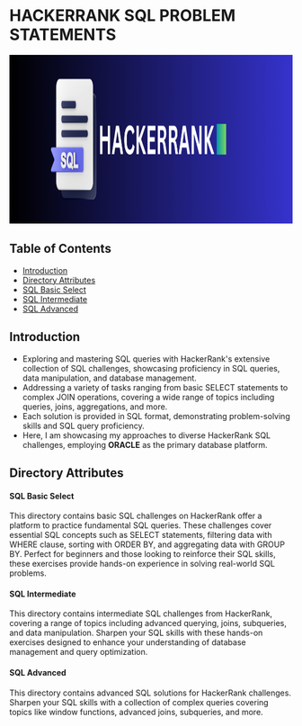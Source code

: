 # HACKERRANK SQL PROBLEM STATEMENTS 

<img src="https://github.com/RadhikaDeshpande1010/HackerRank-SQL/blob/main/HACKERRANK_Background.png" height="300" width="1200">

## Table of Contents
* [Introduction](#Introduction)
* [Directory Attributes](#Directory-Attributes)
* [SQL Basic Select](#SQL-Basic-Select)
* [SQL Intermediate](#SQL-Intermediate)
* [SQL Advanced](#SQL-Advanced)
  
## Introduction
* Exploring and mastering SQL queries with HackerRank's extensive collection of SQL challenges, showcasing proficiency in SQL queries, data manipulation, and database management.
* Addressing a variety of tasks ranging from basic SELECT statements to complex JOIN operations, covering a wide range of topics including queries, joins, aggregations, and more.
* Each solution is provided in SQL format, demonstrating problem-solving skills and SQL query proficiency.
* Here, I am showcasing my approaches to diverse HackerRank SQL challenges, employing **ORACLE** as the primary database platform.

## Directory Attributes

<h4> SQL Basic Select </h4>
<p>This directory contains basic SQL challenges on HackerRank offer a platform to practice fundamental SQL queries. These challenges cover essential SQL concepts such as SELECT statements, filtering data with WHERE clause, sorting with ORDER BY, and aggregating data with GROUP BY. Perfect for beginners and those looking to reinforce their SQL skills, these exercises provide hands-on experience in solving real-world SQL problems. </p>

<h4> SQL Intermediate </h4>
<p> This directory contains intermediate SQL challenges from HackerRank, covering a range of topics including advanced querying, joins, subqueries, and data manipulation. Sharpen your SQL skills with these hands-on exercises designed to enhance your understanding of database management and query optimization. </p>

<h4> SQL Advanced </h4>
<p> This directory contains advanced SQL solutions for HackerRank challenges. Sharpen your SQL skills with a collection of complex queries covering topics like window functions, advanced joins, subqueries, and more. </p>
